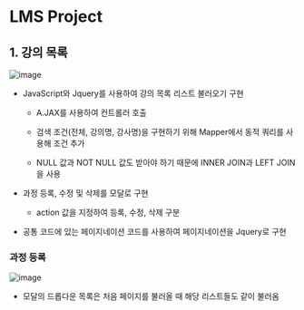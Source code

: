 # LMS Project

## 1. 강의 목록
![image](https://github.com/NayoungKim1212/marlmsone/assets/132897437/734ec263-4785-4e31-89a7-c4f32a9289e3)

- JavaScript와 Jquery를 사용하여 강의 목록 리스트 불러오기 구현
  
    - A.JAX를 사용하여 컨트롤러 호출
      
    - 검색 조건(전체, 강의명, 강사명)을 구현하기 위해 Mapper에서 동적 쿼리를 사용해 조건 추가
      
    - NULL 값과 NOT NULL 값도 받아야 하기 때문에 INNER JOIN과 LEFT JOIN을 사용

- 과정 등록, 수정 및 삭제를 모달로 구현
  
    - action 값을 지정하여 등록, 수정, 삭제 구분

- 공통 코드에 있는 페이지네이션 코드를 사용하여 페이지네이션을 Jquery로 구현

### 과정 등록
![image](https://github.com/NayoungKim1212/marlmsone/assets/132897437/b345f774-c4e6-468b-8b28-5de499608ca5)

- 모달의 드롭다운 목록은 처음 페이지를 불러올 때 해당 리스트들도 같이 불러옴
